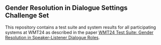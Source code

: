 ## Gender Resolution in Dialogue Settings Challenge Set
This repository contains a test suite and system results for all participating systems at WMT24 as described in the paper [WMT24 Test Suite: Gender Resolution in Speaker-Listener Dialogue Roles](https://aclanthology.org/2024.wmt-1.25/). 
